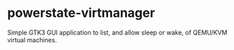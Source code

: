 # powerstate-virtmanager
Simple GTK3 GUI application to list, and allow sleep or wake, of QEMU/KVM virtual machines. 
